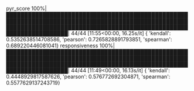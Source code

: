 pyr_score
100%|███████████████████████████████████████████████████████████████████████████████████████████████████████████████████████████████████████████████████████████████████████| 44/44 [11:55<00:00, 16.25s/it]
{   'kendall': 0.5352638514708586,
    'pearson': 0.7265828891793851,
    'spearman': 0.689220446081041}
responsiveness
100%|███████████████████████████████████████████████████████████████████████████████████████████████████████████████████████████████████████████████████████████████████████| 44/44 [11:49<00:00, 16.13s/it]
{   'kendall': 0.4448929817587626,
    'pearson': 0.576772692304871,
    'spearman': 0.5577629137243719}
